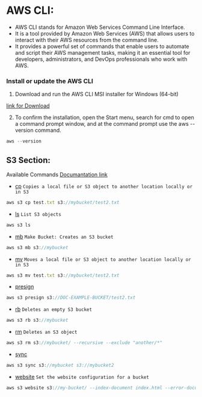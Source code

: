 # AWS CLI:
* AWS CLI stands for Amazon Web Services Command Line Interface. 
* It is a tool provided by Amazon Web Services (AWS) that allows users to interact with their AWS resources from the command line.
* It provides a powerful set of commands that enable users to automate and script their AWS management tasks, making it an essential tool for developers, administrators, and DevOps professionals who work with AWS.

### Install or update the AWS CLI

1. Download and run the AWS CLI MSI installer for Windows (64-bit)

[link for Download](https://awscli.amazonaws.com/AWSCLIV2.msi)

2. To confirm the installation, open the Start menu, search for cmd to open a command prompt window, and at the command prompt use the aws --version command.

```js
aws --version
```

## S3 Section:

Available Commands
[Documantation link](https://docs.aws.amazon.com/cli/latest/reference/s3/)

* [cp](https://docs.aws.amazon.com/cli/latest/reference/s3/cp.html) ```Copies a local file or S3 object to another location locally or in S3```
```js 
aws s3 cp test.txt s3://mybucket/test2.txt
```

* [ls](https://docs.aws.amazon.com/cli/latest/reference/s3/ls.html) ```List S3 objects``` 
```js
aws s3 ls
```

* [mb](https://docs.aws.amazon.com/cli/latest/reference/s3/mb.html) ```Make Bucket: Creates an S3 bucket```
```js
aws s3 mb s3://mybucket
```

* [mv](https://docs.aws.amazon.com/cli/latest/reference/s3/mv.html) ```Moves a local file or S3 object to another location locally or in S3```
```js 
aws s3 mv test.txt s3://mybucket/test2.txt
```

* [presign](https://docs.aws.amazon.com/cli/latest/reference/s3/presign.html) 
```js
aws s3 presign s3://DOC-EXAMPLE-BUCKET/test2.txt
```

* [rb](https://docs.aws.amazon.com/cli/latest/reference/s3/rb.html) ```Deletes an empty S3 bucket```
```js 
aws s3 rb s3://mybucket
```

* [rm](https://docs.aws.amazon.com/cli/latest/reference/s3/rm.html) ```Deletes an S3 object```
```js 
aws s3 rm s3://mybucket/ --recursive --exclude "another/*"
```

* [sync](https://docs.aws.amazon.com/cli/latest/reference/s3/sync.html) 
```js 
aws s3 sync s3://mybucket s3://mybucket2
```

* [website](https://docs.aws.amazon.com/cli/latest/reference/s3/website.html) ```Set the website configuration for a bucket```
```js
aws s3 website s3://my-bucket/ --index-document index.html --error-document error.html
```

